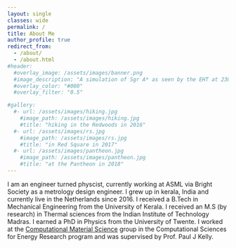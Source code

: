 ```yaml
---
layout: single
classes: wide
permalink: /
title: About Me
author_profile: true
redirect_from: 
  - /about/
  - /about.html
#header:
  #overlay_image: /assets/images/banner.png
  #image_description: "A simulation of Sgr A* as seen by the EHT at 230 GHz" 
  #overlay_color: "#000"
  #overlay_filter: "0.5"

#gallery:
  #- url: /assets/images/hiking.jpg
    #image_path: /assets/images/hiking.jpg
    #title: "hiking in the Redwoods in 2016"
  #- url: /assets/images/rs.jpg
    #image_path: /assets/images/rs.jpg
    #title: "in Red Square in 2017"
  #- url: /assets/images/pantheon.jpg
    #image_path: /assets/images/pantheon.jpg
    #title: "at the Pantheon in 2018"
---
```

I am an engineer turned physcist, currently working at ASML via Bright Society as a metrology design engineer. I grew up in kerala, India and currently live in the Netherlands since 2016. I received a B.Tech in Mechanical Engineering from the University of Kerala. I received an M.S (by research) in Thermal sciences from the Indian Institute of Technology Madras. I earned a PhD in Physics from the University of Twente. I worked at the [Computational Material Science](https://www.utwente.nl/en/tnw/cms) group in the Computational Sciences for Energy Research program and was supervised by Prof. Paul J Kelly.
